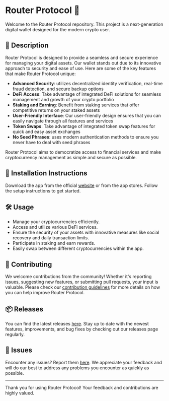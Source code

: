 
# Router Protocol 🚀

Welcome to the Router Protocol repository. This project is a next-generation digital wallet designed for the modern crypto user.

## 📜 Description

Router Protocol is designed to provide a seamless and secure experience for managing your digital assets. Our wallet stands out due to its innovative approach to security and ease of use. Here are some of the key features that make Router Protocol unique:

- **Advanced Security**: utilizes decentralized identity verification, real-time fraud detection, and secure backup options
- **DeFi Access**: Take advantage of integrated DeFi solutions for seamless management and growth of your crypto portfolio
- **Staking and Earning**: Benefit from staking services that offer competitive returns on your staked assets
- **User-Friendly Interface**: Our user-friendly design ensures that you can easily navigate through all features and services
- **Token Swaps**: Take advantage of integrated token swap features for quick and easy asset exchanges
- **No Seed Phrases**: uses modern authentication methods to ensure you never have to deal with seed phrases

Router Protocol aims to democratize access to financial services and make cryptocurrency management as simple and secure as possible.

## 🚀 Installation Instructions

Download the app from the official [website](https://www.example.com) or from the app stores. Follow the setup instructions to get started.

## 🛠️ Usage

- Manage your cryptocurrencies efficiently.
- Access and utilize various DeFi services.
- Ensure the security of your assets with innovative measures like social recovery and daily transaction limits.
- Participate in staking and earn rewards.
- Easily swap between different cryptocurrencies within the app.

## 🤝 Contributing

We welcome contributions from the community! Whether it's reporting issues, suggesting new features, or submitting pull requests, your input is valuable. Please check our [contribution guidelines](../../contributing) for more details on how you can help improve Router Protocol.

## 📦 Releases

You can find the latest releases [here](../../releases). Stay up to date with the newest features, improvements, and bug fixes by checking out our releases page regularly.

## 🐛 Issues

Encounter any issues? Report them [here](../../issues). We appreciate your feedback and will do our best to address any problems you encounter as quickly as possible.

---

Thank you for using Router Protocol! Your feedback and contributions are highly valued.
